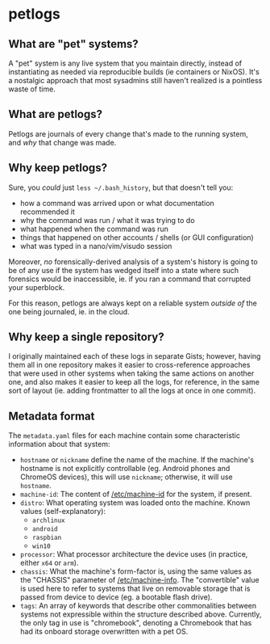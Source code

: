# petlogs

## What are "pet" systems?

A "pet" system is any live system that you maintain directly, instead of instantiating as needed via reproducible builds (ie containers or NixOS). It's a nostalgic approach that most sysadmins still haven't realized is a pointless waste of time.

## What are petlogs?

Petlogs are journals of every change that's made to the running system, and *why* that change was made.

## Why keep petlogs?

Sure, you *could* just `less ~/.bash_history`, but that doesn't tell you:

- how a command was arrived upon or what documentation recommended it
- why the command was run / what it was trying to do
- what happened when the command was run
- things that happened on other accounts / shells (or GUI configuration)
- what was typed in a nano/vim/visudo session

Moreover, *no* forensically-derived analysis of a system's history is going to be of any use if the system has wedged itself into a state where such forensics would be inaccessible, ie. if you ran a command that corrupted your superblock.

For this reason, petlogs are always kept on a reliable system *outside of* the one being journaled, ie. in the cloud.

## Why keep a single repository?

I originally maintained each of these logs in separate Gists; however, having them all in one repository makes it easier to cross-reference approaches that were used in other systems when taking the same actions on another one, and also makes it easier to keep all the logs, for reference, in the same sort of layout (ie. adding frontmatter to all the logs at once in one commit).

## Metadata format

The `metadata.yaml` files for each machine contain some characteristic information about that system:

- `hostname` or `nickname` define the name of the machine. If the machine's hostname is not explicitly controllable (eg. Android phones and ChromeOS devices), this will use `nickname`; otherwise, it will use `hostname`.
- `machine-id`: The content of [/etc/machine-id](https://www.freedesktop.org/software/systemd/man/machine-id.html) for the system, if present.
- `distro`: What operating system was loaded onto the machine. Known values (self-explanatory):
  - `archlinux`
  - `android`
  - `raspbian`
  - `win10`
- `processor`: What processor architecture the device uses (in practice, either `x64` or `arm`).
- `chassis`: What the machine's form-factor is, using the same values as the "CHASSIS" parameter of [/etc/machine-info](https://www.freedesktop.org/software/systemd/man/machine-info.html). The "convertible" value is used here to refer to systems that live on removable storage that is passed from device to device (eg. a bootable flash drive).
- `tags`: An array of keywords that describe other commonalities between systems not expressible within the structure described above. Currently, the only tag in use is "chromebook", denoting a Chromebook that has had its onboard storage overwritten with a pet OS.
